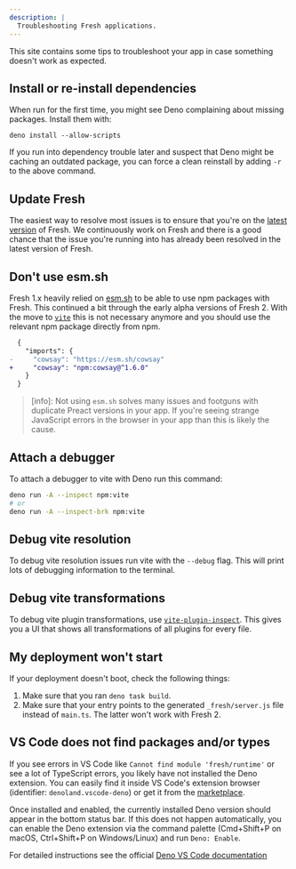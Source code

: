 ```yaml
---
description: |
  Troubleshooting Fresh applications.
---
```


This site contains some tips to troubleshoot your app in case something doesn't
work as expected.

## Install or re-install dependencies

When run for the first time, you might see Deno complaining about missing
packages. Install them with:

```shell
deno install --allow-scripts
```

If you run into dependency trouble later and suspect that Deno might be caching
an outdated package, you can force a clean reinstall by adding `-r` to the above
command.

## Update Fresh

The easiest way to resolve most issues is to ensure that you're on the
[latest version](https://jsr.io/@fresh/core/versions) of Fresh. We continuously
work on Fresh and there is a good chance that the issue you're running into has
already been resolved in the latest version of Fresh.

## Don't use esm.sh

Fresh 1.x heavily relied on [esm.sh](https://esm.sh/) to be able to use npm
packages with Fresh. This continued a bit through the early alpha versions of
Fresh 2. With the move to [`vite`](https://vite.dev/) this is not necessary
anymore and you should use the relevant npm package directly from npm.

```diff deno.json
  {
    "imports": {
-     "cowsay": "https://esm.sh/cowsay"
+     "cowsay": "npm:cowsay@^1.6.0"
    }
  }
```

> [info]: Not using `esm.sh` solves many issues and footguns with duplicate
> Preact versions in your app. If you're seeing strange JavaScript errors in the
> browser in your app than this is likely the cause.

## Attach a debugger

To attach a debugger to vite with Deno run this command:

```sh Terminal
deno run -A --inspect npm:vite
# or
deno run -A --inspect-brk npm:vite
```

## Debug vite resolution

To debug vite resolution issues run vite with the `--debug` flag. This will
print lots of debugging information to the terminal.

## Debug vite transformations

To debug vite plugin transformations, use
[`vite-plugin-inspect`](https://github.com/antfu-collective/vite-plugin-inspect).
This gives you a UI that shows all transformations of all plugins for every
file.

## My deployment won't start

If your deployment doesn't boot, check the following things:

1. Make sure that you ran `deno task build`.
2. Make sure that your entry points to the generated `_fresh/server.js` file
   instead of `main.ts`. The latter won't work with Fresh 2.

## VS Code does not find packages and/or types

If you see errors in VS Code like `Cannot find module 'fresh/runtime'` or see a
lot of TypeScript errors, you likely have not installed the Deno extension. You
can easily find it inside VS Code's extension browser (identifier:
`denoland.vscode-deno`) or get it from the
[marketplace](https://marketplace.visualstudio.com/items?itemName=denoland.vscode-deno).

Once installed and enabled, the currently installed Deno version should appear
in the bottom status bar. If this does not happen automatically, you can enable
the Deno extension via the command palette (Cmd+Shift+P on macOS, Ctrl+Shift+P
on Windows/Linux) and run `Deno: Enable`.

For detailed instructions see the official
[Deno VS Code documentation](https://docs.deno.com/runtime/reference/vscode/)
